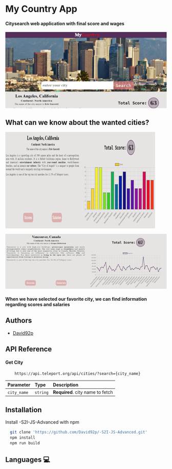 
# My Country App






#### City ​​search web application with final score and wages


![App Screenshot](https://github.com/David92p/-S2I-JS-Advanced/blob/main/ScreenShot/first-screen.PNG)


## What can we know about the wanted cities?

![App Screenshot](https://github.com/David92p/-S2I-JS-Advanced/blob/main/ScreenShot/second-screen.PNG/)

![App Screenshot](https://github.com/David92p/-S2I-JS-Advanced/blob/main/ScreenShot/third-screen.PNG/)


#### When we have selected our favorite city, we can find information regarding scores and salaries
## Authors

- [David92p](https://github.com/David92p)

## API Reference

#### Get City

```http
    https://api.teleport.org/api/cities/?search={city_name}
```

| Parameter | Type     | Description                       |
| :-------- | :------- | :-------------------------------- |
| `city_name`      | `string` | **Required**. city name to fetch |


## Installation

Install -S2I-JS-Advanced
 with npm

```bash
  git clone 'https://github.com/David92p/-S2I-JS-Advanced.git'
  npm install 
  npm run build
```



## Languages :computer:


